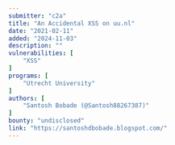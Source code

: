 ```yaml
---
submitter: "c2a"
title: "An Accidental XSS on uu.nl"
date: "2021-02-11"
added: "2024-11-03"
description: ""
vulnerabilities: [
    "XSS"
]
programs: [
    "Utrecht University"
]
authors: [
    "Santosh Bobade (@Santosh88267387)"
]
bounty: "undisclosed"
link: "https://santoshdbobade.blogspot.com/"
---
```




